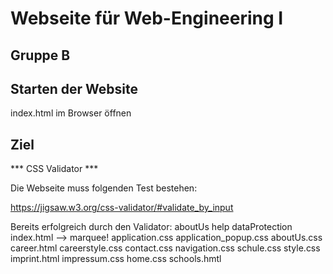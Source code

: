 # Webseite für Web-Engineering I

## Gruppe B

## Starten der Website

index.html im Browser öffnen

## Ziel



*** CSS Validator ***

Die Webseite muss folgenden Test bestehen:

https://jigsaw.w3.org/css-validator/#validate_by_input


Bereits erfolgreich durch den Validator:
	aboutUs
	help
	dataProtection
	index.html --> marquee!
	application.css
	application_popup.css
	aboutUs.css
	career.html
	careerstyle.css
	contact.css
	navigation.css
	schule.css
	style.css
	imprint.html
	impressum.css
	home.css
	schools.hmtl
	